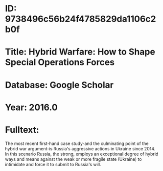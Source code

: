 # ID: 9738496c56b24f4785829da1106c2b0f
# Title: Hybrid Warfare: How to Shape Special Operations Forces
# Database: Google Scholar
# Year: 2016.0
# Fulltext:
The most recent first-hand case study-and the culminating point of the hybrid war argument-is Russia's aggressive actions in Ukraine since 2014.
In this scenario Russia, the strong, employs an exceptional degree of hybrid ways and means against the weak or more fragile state (Ukraine) to intimidate and force it to submit to Russia's will.